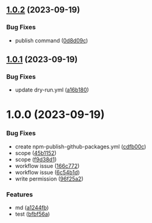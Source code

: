 ## [1.0.2](https://github.com/cclap2020/my-app-semantic-release/compare/v1.0.1...v1.0.2) (2023-09-19)


### Bug Fixes

* publish command ([0d8d09c](https://github.com/cclap2020/my-app-semantic-release/commit/0d8d09c040c3108b6d626e2a2d7ef2efcab66486))

## [1.0.1](https://github.com/cclap2020/my-app-semantic-release/compare/v1.0.0...v1.0.1) (2023-09-19)


### Bug Fixes

* update dry-run.yml ([a16b180](https://github.com/cclap2020/my-app-semantic-release/commit/a16b1802107cef88bbc5410f7d3a434ea7a9fc33))

# 1.0.0 (2023-09-19)


### Bug Fixes

* create npm-publish-github-packages.yml ([cdfb00c](https://github.com/cclap2020/my-app-semantic-release/commit/cdfb00c11fbf3c98430f0674b8838337f529e25c))
* scope ([45b1152](https://github.com/cclap2020/my-app-semantic-release/commit/45b1152bad82daa79793d84051540a536e5f0964))
* scope ([f9d38d1](https://github.com/cclap2020/my-app-semantic-release/commit/f9d38d193ca4faeeb594925d1c3224b09594b9b6))
* workflow issue ([166c772](https://github.com/cclap2020/my-app-semantic-release/commit/166c772dbbc29cfdbee7bc6d74801ace085fa211))
* workflow issue ([6c54b1d](https://github.com/cclap2020/my-app-semantic-release/commit/6c54b1dad021b262b4ec2a2208853ea2a0ebcd48))
* write permission ([96f25a2](https://github.com/cclap2020/my-app-semantic-release/commit/96f25a2ce4b1e91ca17614c1efe0446a50c50a3c))


### Features

* md ([a1244fb](https://github.com/cclap2020/my-app-semantic-release/commit/a1244fb0b92804ff7f5c7bbdf489064b458a1615))
* test ([bfbf56a](https://github.com/cclap2020/my-app-semantic-release/commit/bfbf56a5d66e580daed52da4a48959e6f3f11ac0))
